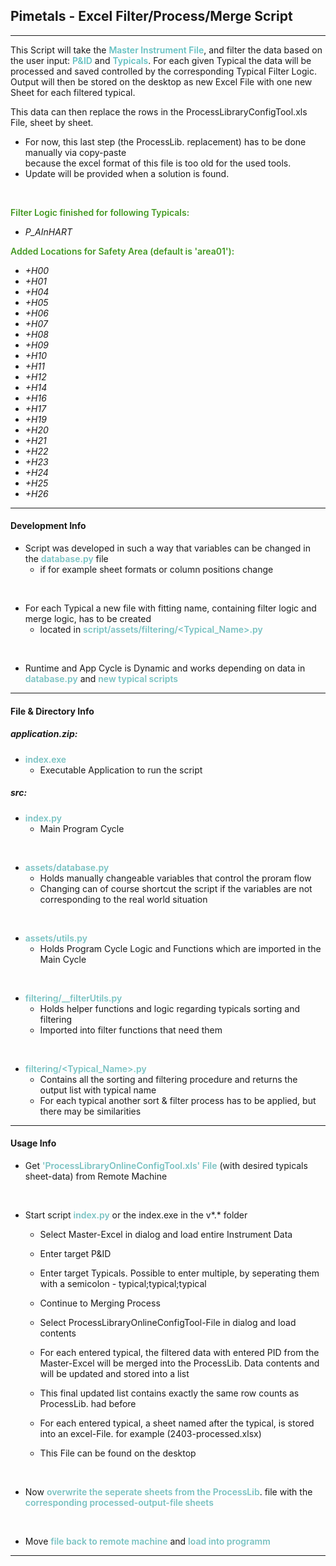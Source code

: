 ## Pimetals - Excel Filter/Process/Merge Script
***
This Script will take the <span style='color: #65c1c2; font-weight: 600'>Master Instrument File</span>, and filter the data based on the user input: <span style='color: #65c1c2; font-weight: 600'>P&ID</span> and <span style='color: #65c1c2; font-weight: 600'>Typicals</span>.
For each given Typical the data will be processed and saved controlled by the corresponding Typical Filter Logic.
Output will then be stored on the desktop as new Excel File with one new Sheet for each filtered typical.

This data can then replace the rows in the ProcessLibraryConfigTool.xls File, sheet by sheet.
<ul>
  <li>For now, this last step (the ProcessLib. replacement) has to be done manually via copy-paste</li>
  because the excel format of this file is too old for the used tools.
  <li>Update will be provided when a solution is found.</li>
</ul>
<br>

<span style='color: #492; font-weight: 600'>Filter Logic finished for following Typicals:</span>

* *P_AInHART*

<span style='color: #492; font-weight: 600'>Added Locations for Safety Area (default is 'area01'):</span>

* *+H00*
* *+H01*
* *+H04*
* *+H05*
* *+H06*
* *+H07*
* *+H08*
* *+H09*
* *+H10*
* *+H11*
* *+H12*
* *+H14*
* *+H16*
* *+H17*
* *+H19*
* *+H20*
* *+H21*
* *+H22*
* *+H23*
* *+H24*
* *+H25*
* *+H26*


***
#### Development Info

* Script was developed in such a way that variables can be changed in the <span style='color: #79c2c2; font-weight: 600;'>database.py</span> file
  * if for example sheet formats or column positions change
<br>

* For each Typical a new file with fitting name, containing filter logic and merge logic, has to be created
  * located in <span style='color: #79c2c2; font-weight: 600;'>script/assets/filtering/<Typical_Name>.py</span>
<br>

* Runtime and App Cycle is Dynamic and works depending on data in <span style='color: #79c2c2; font-weight: 600;'>database.py</span> and <span style='color: #79c2c2; font-weight: 600;'>new typical scripts</span>

***
#### File & Directory Info

##### application.zip:
- <span style='color: #79c2c2; font-weight: 600;'>index.exe</span>
  - Executable Application to run the script

##### src:
- <span style='color: #79c2c2; font-weight: 600;'>index.py</span>
  - Main Program Cycle
<br>

- <span style='color: #79c2c2; font-weight: 600;'>assets/database.py</span>
  - Holds manually changeable variables that control the proram flow
  - Changing can of course shortcut the script if the variables are not corresponding to the real world situation
<br>

- <span style='color: #79c2c2; font-weight: 600;'>assets/utils.py</span>
  - Holds Program Cycle Logic and Functions which are imported in the Main Cycle
<br>

- <span style='color: #79c2c2; font-weight: 600;'>filtering/__filterUtils.py</span>
  - Holds helper functions and logic regarding typicals sorting and filtering
  - Imported into filter functions that need them
<br>

- <span style='color: #79c2c2; font-weight: 600;'>filtering/<Typical_Name>.py</span>
  - Contains all the sorting and filtering procedure and returns the output list with typical name
  - For each typical another sort & filter process has to be applied, but there may be similarities

***
#### Usage Info

* Get <span style='color: #79c2c2; font-weight: 600;'>'ProcessLibraryOnlineConfigTool.xls' File</span> (with desired typicals sheet-data) from Remote Machine
<br>

* Start script <span style='color: #79c2c2; font-weight: 600;'>index.py</span> or the index.exe in the v*.* folder
  * Select Master-Excel in dialog and load entire Instrument Data
  * Enter target P&ID
  * Enter target Typicals. Possible to enter multiple, by seperating them with a semicolon - typical;typical;typical
  * Continue to Merging Process

  * Select ProcessLibraryOnlineConfigTool-File in dialog and load contents
  * For each entered typical, the filtered data with entered PID from the Master-Excel will be merged into the ProcessLib. Data contents and will be updated and stored into a list
  * This final updated list contains exactly the same row counts as ProcessLib. had before

  * For each entered typical, a sheet named after the typical, is stored into an excel-File. for example (2403-processed.xlsx)
  * This File can be found on the desktop

<br>

* Now <span style='color: #79c2c2; font-weight: 600;'>overwrite the seperate sheets from the ProcessLib</span>. file with the <span style='color: #79c2c2; font-weight: 600;'>corresponding processed-output-file sheets</span>
<br>

* Move <span style='color: #79c2c2; font-weight: 600;'>file back to remote machine</span> and <span style='color: #79c2c2; font-weight: 600;'>load into programm</span>

***
